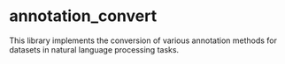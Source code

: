 # annotation_convert
This library implements the conversion of various annotation methods for datasets in natural language processing tasks.
